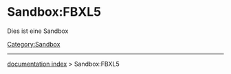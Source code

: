 # Sandbox:FBXL5
Dies ist eine Sandbox

[Category:Sandbox](Category:Sandbox.md)

---
[documentation index](../README.md) > Sandbox:FBXL5
